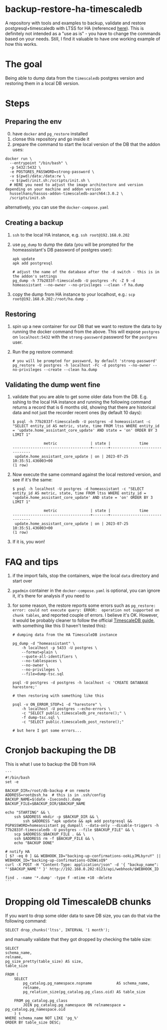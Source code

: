 # backup-restore-ha-timescaledb

A repository with tools and examples to backup, validate and restore postgresql+timescaledb with LTSS for HA (referenced [here](https://community.home-assistant.io/t/home-assistant-add-on-postgresql-timescaledb/198176/205?u=kotrfa)). This is definitely not intended as a "use as is" - you have to change the commands based on your needs. Still, I find it valuable to have one working example of how this works.

# The goal

Being able to dump data from the `timescaledb` postgres version and restoring them in a local DB version.

# Steps

## Preparing the env

0. have `docker` and `pg_restore` installed
1. clonse this repository and go inside it
2. prepare the command to start the local version of the DB that the addon uses:

```
docker run \
  --entrypoint "/bin/bash" \
  -p 5432:5432 \
  -e POSTGRES_PASSWORD=strong-password \
  -v $(pwd)/data:/data:rw \
  -v $(pwd)/init.sh:/scripts/init.sh \
  # HERE you need to adjust the image architectore and version depending on your machine and addon version
  husselhans/hassos-addon-timescaledb-aarch64:3.0.2 \
  /scripts/init.sh
```

alternatively, you can use the `docker-compose.yaml`

## Creating a backup

1. `ssh` to the local HA instance, e.g. `ssh root@192.168.0.202`
2. use `pg_dump` to dump the data (you will be prompted for the homeassistant's DB password of postgres user):

    ```
   apk update
   apk add postgresql

   # adjust the name of the database after the -d switch - this is in the addon's settings
   pg_dump -h 77b2833f-timescaledb -U postgres -Fc -Z 9 -d homeassistant --no-owner --no-privileges --clean -f ha.dump
   ```

3. copy the dump from HA instance to your localhost, e.g.: `scp root@192.168.0.202:/root/ha.dump .`

## Restoring

1. spin up a new container for our DB that we want to restore the data to by running the docker command from the above. This will expose `postgres` on `localhost:5432` with the `strong-password` password for the `postgres` user.
2. Run the pg restore command:
    
    ```
    # you will be prompted for password, by default 'strong-password'
    pg_restore -U postgres -h localhost -Fc -d postgres --no-owner --no-privileges --create --clean ha.dump
    ```

## Validating the dump went fine

1.  validate that you are able to get some older data from the DB. E.g. sshing to the local HA instance and running the following command returns a record that is 6 months old, showing that there are historical data and not just the recorder recent ones (by default 10 days):

    ```
    $ psql -h 77b2833f-timescaledb -U postgres -d homeassistant -c "SELECT entity_id AS metric, state, time FROM ltss WHERE entity_id = 'update.home_assistant_core_update' AND state = 'on' ORDER BY 3 LIMIT 1"

                  metric               | state |             time
    -----------------------------------+-------+-------------------------------
     update.home_assistant_core_update | on | 2023-07-25 10:35:51.436003+00
    (1 row)
    ```

2.  Now execute the same command against the local restored version, and see if it's the same:

    ```
    $ psql -h localhost -U postgres -d homeassistant -c "SELECT entity_id AS metric, state, time FROM ltss WHERE entity_id = 'update.home_assistant_core_update' AND state = 'on' ORDER BY 3 LIMIT 1"

                  metric               | state |             time
    -----------------------------------+-------+-------------------------------
     update.home_assistant_core_update | on | 2023-07-25 10:35:51.436003+00
    (1 row)
    ```

3.  If it is, you won!

# FAQ and tips

1. if the import fails, stop the containers, wipe the local `data` directory and start over
2. `pgadmin` container in the `docker-compose.yaml` is optional, you can ignore it, it's there for analysis if you need to
3. for some reason, the restore reports some errors such as `pg_restore: error: could not execute query: ERROR:  operation not supported on chunk tables`, and reported couple of errors. I believe it's OK. However, it would be probably cleaner to follow the official [TimescaleDB guide](https://docs.timescale.com/migrate/latest/pg-dump-and-restore/pg-dump-restore-from-timescaledb/), with something like this (I haven't tested this):

    ```
    # dumping data from the HA TimescaleDB instance

    pg_dump -d "homeassistant" \
        -h localhost -p 5433 -U postgres \
        --format=plain \
        --quote-all-identifiers \
        --no-tablespaces \
        --no-owner \
        --no-privileges \
        --file=dump-tsc.sql

    psql -U postgres -d postgres -h localhost -c 'CREATE DATABASE harestore;'

    # then restoring with something like this

    psql -v ON_ERROR_STOP=1 -d "harestore" \
        -h localhost -U postgres --echo-errors \
        -c "SELECT public.timescaledb_pre_restore();" \
        -f dump-tsc.sql \
        -c "SELECT public.timescaledb_post_restore();"

    # but here I got some errors...
    ```

# Cronjob backuping the DB

This is what I use to backup the DB from HA

    ```
    #!/bin/bash
    set -e

    BACKUP_DIR=/root/db-backup # on remote
    ADDRESS=root@ssh_ha  # this is in .ssh/config
    BACKUP_NAME=$(date -Iseconds).dump
    BACKUP_FILE=$BACKUP_DIR/$BACKUP_NAME

    echo "STARTING" && \
        ssh $ADDRESS mkdir -p $BACKUP_DIR && \
            ssh $ADDRESS "apk update && apk add postgresql && PGPASSWORD=homeassistant pg_dumpall --data-only --disable-triggers -h 77b2833f-timescaledb -U postgres --file $BACKUP_FILE" && \
        scp $ADDRESS:$BACKUP_FILE . && \
        ssh $ADDRESS rm -f $BACKUP_FILE && \
        echo "BACKUP DONE"

    # notify HA
    [ $? -eq 0 ] && WEBHOOK_ID="backing-up-confirmations-ookLyJMLbyruY" || WEBHOOK_ID="backing-up-confirmations-OZ6WisQ9"
    curl -X POST -H "Content-Type: application/json" -d '{ "backup_name": "'$BACKUP_NAME'" }' http://192.168.0.202:8123/api/webhook/$WEBHOOK_ID

    find . -name '*.dump' -type f -mtime +10 -delete
    ```

# Dropping old TimescaleDB chunks

If you want to drop some older data to save DB size, you can do that via the following command:

    SELECT drop_chunks('ltss', INTERVAL '1 month');

and manually validate that they got dropped by checking the table size:

    SELECT
    schema_name,
    relname,
    pg_size_pretty(table_size) AS size,
    table_size

    FROM (
        SELECT
            pg_catalog.pg_namespace.nspname           AS schema_name,
            relname,
            pg_relation_size(pg_catalog.pg_class.oid) AS table_size

        FROM pg_catalog.pg_class
            JOIN pg_catalog.pg_namespace ON relnamespace = pg_catalog.pg_namespace.oid
        ) t
    WHERE schema_name NOT LIKE 'pg_%'
    ORDER BY table_size DESC;
